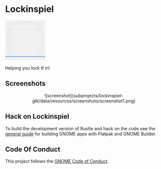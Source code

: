 <!-- FIXME Uncomment once published at Flathub -->
<!-- <a href="https://flathub.org/apps/details/live.Lockinspiel"> -->
<!-- <img src="https://flathub.org/api/badge?svg&locale=en&light" width="190px" /> -->
<!-- </a> -->

# Lockinspiel

<img src="data/icons/live.Lockinspiel.svg" width="128" height="128" />
<p>Helping you lock tf in!</p>

## Screenshots

<div align="center">
![screenshot](subprojects/lockinspiel-gtk/data/resources/screenshots/screenshot1.png)
</div>

## Hack on Lockinspiel

To build the development version of Bustle and hack on the code
see the [general guide](https://developer.gnome.org/documentation/tutorials/beginners/getting_started.html)
for building GNOME apps with Flatpak and GNOME Builder.

<!-- FIXME Uncomment once available at Damned Lies -->
<!-- ## Translations -->

<!-- Helping to translate Lockinspiel or add support to a new language is very -->
<!-- welcome. You can find everything you need at: -->
<!-- [l10n.gnome.org/module/lockinspiel/](https://l10n.gnome.org/module/lockinspiel/) -->

## Code Of Conduct

This project follows the [GNOME Code of Conduct](https://conduct.gnome.org/).
